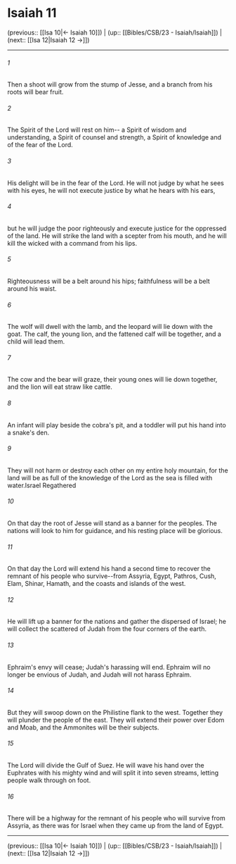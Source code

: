 # Isaiah 11

(previous:: [[Isa 10|← Isaiah 10]]) | (up:: [[Bibles/CSB/23 - Isaiah/Isaiah]]) | (next:: [[Isa 12|Isaiah 12 →]])

***


###### 1 
Then a shoot will grow from the stump of Jesse, and a branch from his roots will bear fruit. 

###### 2 
The Spirit of the Lord will rest on him-- a Spirit of wisdom and understanding, a Spirit of counsel and strength, a Spirit of knowledge and of the fear of the Lord. 

###### 3 
His delight will be in the fear of the Lord. He will not judge by what he sees with his eyes, he will not execute justice by what he hears with his ears, 

###### 4 
but he will judge the poor righteously and execute justice for the oppressed of the land. He will strike the land with a scepter from his mouth, and he will kill the wicked with a command from his lips. 

###### 5 
Righteousness will be a belt around his hips; faithfulness will be a belt around his waist. 

###### 6 
The wolf will dwell with the lamb, and the leopard will lie down with the goat. The calf, the young lion, and the fattened calf will be together, and a child will lead them. 

###### 7 
The cow and the bear will graze, their young ones will lie down together, and the lion will eat straw like cattle. 

###### 8 
An infant will play beside the cobra's pit, and a toddler will put his hand into a snake's den. 

###### 9 
They will not harm or destroy each other on my entire holy mountain, for the land will be as full of the knowledge of the Lord as the sea is filled with water.Israel Regathered 

###### 10 
On that day the root of Jesse will stand as a banner for the peoples. The nations will look to him for guidance, and his resting place will be glorious. 

###### 11 
On that day the Lord will extend his hand a second time to recover the remnant of his people who survive--from Assyria, Egypt, Pathros, Cush, Elam, Shinar, Hamath, and the coasts and islands of the west. 

###### 12 
He will lift up a banner for the nations and gather the dispersed of Israel; he will collect the scattered of Judah from the four corners of the earth. 

###### 13 
Ephraim's envy will cease; Judah's harassing will end. Ephraim will no longer be envious of Judah, and Judah will not harass Ephraim. 

###### 14 
But they will swoop down on the Philistine flank to the west. Together they will plunder the people of the east. They will extend their power over Edom and Moab, and the Ammonites will be their subjects. 

###### 15 
The Lord will divide the Gulf of Suez. He will wave his hand over the Euphrates with his mighty wind and will split it into seven streams, letting people walk through on foot. 

###### 16 
There will be a highway for the remnant of his people who will survive from Assyria, as there was for Israel when they came up from the land of Egypt.

***

(previous:: [[Isa 10|← Isaiah 10]]) | (up:: [[Bibles/CSB/23 - Isaiah/Isaiah]]) | (next:: [[Isa 12|Isaiah 12 →]])
